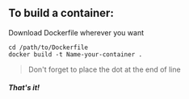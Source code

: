 ## To build a container: ##
Download Dockerfile wherever you want

```
cd /path/to/Dockerfile
docker build -t Name-your-container . 
```
> Don't forget to place the dot at the end of line


#### *That's it!* ####


